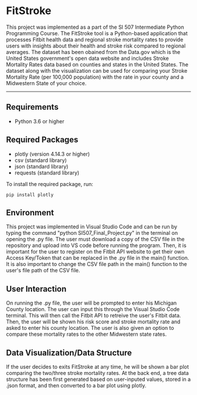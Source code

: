 # FitStroke

This project was implemented as a part of the SI 507 Intermediate Python Programming Course. The FitStroke tool is a Python-based application that processes Fitbit health data and regional stroke mortality rates to provide users with insights about their health and stroke risk compared to regional averages. The dataset has been obained from the Data.gov which is the United States government's open data website and includes Stroke Mortality Rates data based on counties and states in the United States. The dataset along with the visualization can be used for comparing your Stroke Mortality Rate (per 100,000 population) with the rate in your county and a Midwestern State of your choice.

---

## Requirements

- Python 3.6 or higher

## Required Packages

- plotly (version 4.14.3 or higher)
- csv (standard library)
- json (standard library)
- requests (standard library)

To install the required package, run:

```
pip install plotly
```

## Environment
This project was implemented in Visual Studio Code and can be run by typing the command "python SI507_Final_Project.py" in the terminal on opening the .py file. The user must download a copy of the CSV file in the repository and upload into VS code before running the program. Then, it is important for the user to register on the Fitbit API website to get their own Access Key/Token that can be replaced in the .py file in the main() function. It is also important to change the CSV file path in the main() function to the user's file  path of the CSV file.

## User Interaction
On running the .py file, the user will be prompted to enter his Michigan County location. The user can input this through the Visual Studio Code terminal. This will then call the Fitbit API to retreive the user's Fitbit data. Then, the user will be shown his risk score and stroke mortality rate and asked to enter his county location. The user is also given an option to compare these mortality rates to the other Midwestern state rates.

## Data Visualization/Data Structure
If the user decides to exits FitStroke at any time, he will be shown a bar plot comparing the two/three stroke mortality rates. At the back end, a tree data structure has been first generated based on user-inputed values, stored in a .json format, and then converted to a bar plot using plotly.

